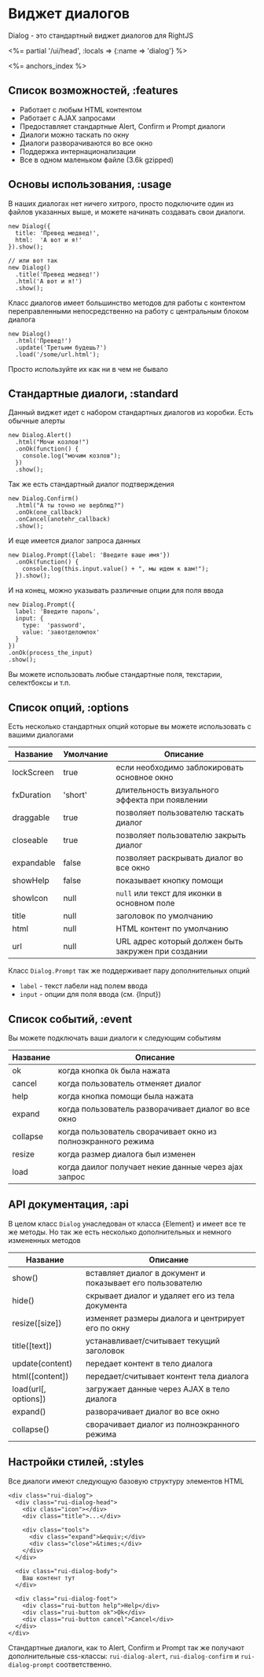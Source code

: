 # Виджет диалогов

Dialog - это стандартный виджет диалогов для RightJS

<%= partial '/ui/head', :locals => {:name => 'dialog'} %>

<%= anchors_index %>


## Список возможностей, :features

* Работает с любым HTML контентом
* Работает с AJAX запросами
* Предоставляет стандартные Alert, Confirm и Prompt диалоги
* Диалоги можно таскать по окну
* Диалоги разворачиваются во все окно
* Поддержка интернационализации
* Все в одном маленьком файле (3.6k gzipped)


## Основы использования, :usage

В наших диалогах нет ничего хитрого, просто подключите один из файлов
указанных выше, и можете начинать создавать свои диалоги.

    new Dialog({
      title: 'Превед медвед!',
      html:  'А вот и я!'
    }).show();

    // или вот так
    new Dialog()
      .title('Превед медвед!')
      .html('А вот и я!')
      .show();

Класс диалогов имеет большинство методов для работы с контентом
переправленными непосредственно на работу с центральным блоком диалога

    new Dialog()
      .html('Превед!')
      .update('Третьим будешь?')
      .load('/some/url.html');

Просто используйте их как ни в чем не бывало


## Стандартные диалоги, :standard

Данный виджет идет с набором стандартных диалогов из коробки. Есть обычные
алерты

    new Dialog.Alert()
      .html("Мочи козлов!")
      .onOk(function() {
        console.log("мочим козлов");
      })
      .show();

Так же есть стандартный диалог подтверждения

    new Dialog.Confirm()
      .html("А ты точно не верблюд?")
      .onOk(one_callback)
      .onCancel(anotehr_callback)
      .show();

И еще имеется диалог запроса данных

    new Dialog.Prompt({label: 'Введите ваше имя'})
      .onOk(function() {
        console.log(this.input.value() + ", мы идем к вам!");
      }).show();

И на конец, можно указывать различные опции для поля ввода

    new Dialog.Prompt({
      label: 'Введите пароль',
      input: {
        type:  'password',
        value: 'завотделомлох'
      }
    })
    .onOk(process_the_input)
    .show();

Вы можете использовать любые стандартные поля, текстарии, селектбоксы и т.п.


## Список опций, :options

Есть несколько стандартных опций которые вы можете использовать с вашими
диалогами

Название   | Умолчание | Описание
-----------|-------|---------------------------------------------------------
lockScreen | true  | если необходимо заблокировать основное окно
fxDuration | 'short' | длительность визуального эффекта при появлении
draggable  | true  | позволяет пользователю таскать диалог
closeable  | true  | позволяет пользователю закрыть диалог
expandable | false | позволяет раскрывать диалог во все окно
showHelp   | false | показывает кнопку помощи
showIcon   | null  | `null` или текст для иконки в основном поле
title      | null  | заголовок по умолчанию
html       | null  | HTML контент по умолчанию
url        | null  | URL адрес который должен быть закружен при создании

Класс `Dialog.Prompt` так же поддерживает пару дополнительных опций

* `label` - текст лабели над полем ввода
* `input` - опции для поля ввода (см. {Input})


## Список событий, :event

Вы можете подключать ваши диалоги к следующим событиям

Название | Описание
---------|---------------------------------------------------
ok       | когда кнопка `Ok` была нажата
cancel   | когда пользователь отменяет диалог
help     | когда кнопка помощи была нажата
expand   | когда пользователь разворачивает диалог во все окно
collapse | когда пользователь сворачивает окно из полноэкранного режима
resize   | когда размер диалога был изменен
load     | когда даилог получает некие данные через ajax запрос


## API документация, :api

В целом класс `Dialog` унаследован от класса {Element} и имеет все те же
методы. Но так же есть несколько дополнительных и немного измененных методов

Название             | Описание
---------------------|------------------------------------------------------
show()               | вставляет диалог в документ и показывает его пользователю
hide()               | скрывает диалог и удаляет его из тела документа
resize(\[size\])     | изменяет размеры диалога и центрирует его по окну
title(\[text\])      | устанавливает/считывает текущий заголовок
update(content)      | передает контент в тело диалога
html(\[content\])    | передает/считывает контент тела диалога
load(url\[, options\]) | загружает данные через AJAX в тело диалога
expand()             | разворачивает диалог во все окно
collapse()           | сворачивает диалог из полноэкранного режима


## Настройки стилей, :styles

Все диалоги имеют следующую базовую структуру элементов HTML

    <div class="rui-dialog">
      <div class="rui-dialog-head">
        <div class="icon"></div>
        <div class="title">...</div>

        <div class="tools">
          <div class="expand">&equiv;</div>
          <div class="close">&times;</div>
        </div>
      </div>

      <div class="rui-dialog-body">
        Ваш контент тут
      </div>

      <div class="rui-dialog-foot">
        <div class="rui-button help">Help</div>
        <div class="rui-button ok">Ok</div>
        <div class="rui-button cancel">Cancel</div>
      </div>
    </div>

Стандартные диалоги, как то Alert, Confirm и Prompt так же получают
дополнительные css-классы: `rui-dialog-alert`, `rui-dialog-confirm` и
`rui-dialog-prompt` соответственно.
